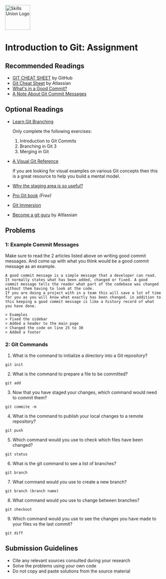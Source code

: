 [<img src="assets/images/su-logo.png" alt="Skills Union Logo" height="80px" />](https://www.skillsunion.com/)

# Introduction to Git: Assignment

## Recommended Readings

- [GIT CHEAT SHEET](https://education.github.com/git-cheat-sheet-education.pdf) by GitHub
- [Git Cheat Sheet](https://www.atlassian.com/dam/jcr:e7e22f25-bba2-4ef1-a197-53f46b6df4a5/SWTM-2088_Atlassian-Git-Cheatsheet.pdf) by Atlassian
- [What's in a Good Commit?](http://dev.solita.fi/2013/07/04/whats-in-a-good-commit.html)
- [A Note About Git Commit Messages](http://tbaggery.com/2008/04/19/a-note-about-git-commit-messages.html)

## Optional Readings

- [Learn Git Branching](https://learngitbranching.js.org/)

  Only complete the following exercises:

  1. Introduction to Git Commits
  2. Branching in Git 3
  3. Merging in Git

- [A Visual Git Reference](http://marklodato.github.io/visual-git-guide/index-en.html)

  If you are looking for visual examples on various Git concepts then this is a great resource to help you build a mental model.

- [Why the staging area is so useful?](https://gitolite.com/uses-of-index.html)
- [Pro Git book](https://git-scm.com/book/en/v2) _(Free)_
- [Git Immersion](https://gitimmersion.com/index.html)
- [Become a git guru](https://www.atlassian.com/git/tutorials) by Altlassian

## Problems

### 1: Example Commit Messages

Make sure to read the 2 articles listed above on writing good commit messages. And come up with what you think would be a good commit message as an example.

```
A good commit message is a simple message that a developer can read. It normally states what has been added, changed or fixed. A good commit message tells the reader what part of the codebase was changed without them having to look at the code.
If you are doing a project with in a team this will save a lot of time for you as you will know what exactly has been changed. in addition to this keeping a good commit message is like a history record of what you have done.

> Examples
> Fixed the sidebar
> Added a header to the main page
> Changed the code on line 25 to 30
> Added a footer

```

### 2: Git Commands

1. What is the command to initialize a directory into a Git repository?

```
git init
```

2. What is the command to prepare a file to be committed?

```
git add
```

3. Now that you have staged your changes, which command would need to commit them?

```
git commite -m
```

4. What is the command to publish your local changes to a remote repository?

```
git push
```

5. Which command would you use to check which files have been changed?

```
git status
```

6. What is the git command to see a list of branches?

```
git branch
```

7. What command would you use to create a new branch?

```
git branch (branch name)
```

8. What command would you use to change between branches?

```
git checkout
```

9. Which command would you use to see the changes you have made to your files vs the last commit?

```
git diff
```

## Submission Guidelines

- Cite any relevant sources consulted during your research
- Solve the problems using your own code
- Do not copy and paste solutions from the source material
